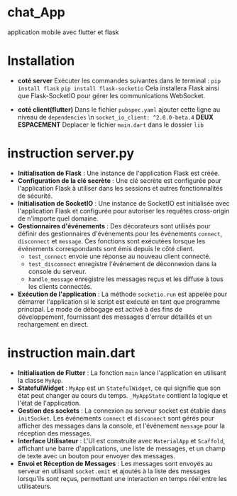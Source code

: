 # chat_App
application mobile avec flutter et flask

# Installation
- **coté server**
  Exécuter les commandes suivantes dans le terminal :
    `pip install flask`
    `pip install flask-socketio`
  Cela installera Flask ainsi que Flask-SocketIO pour gérer les communications WebSocket.

- **coté client(flutter)**
  Dans le fichier `pubspec.yaml` ajouter cette ligne au niveau de `dependencies` \n
    `socket_io_client: ^2.0.0-beta.4`
    **DEUX ESPACEMENT**
  Deplacer le fichier `main.dart` dans le dossier `lib`

# instruction server.py

- **Initialisation de Flask** : Une instance de l'application Flask est créée.
- **Configuration de la clé secrète** : Une clé secrète est configurée pour l'application Flask à utiliser dans les sessions et autres fonctionnalités de sécurité.
- **Initialisation de SocketIO** : Une instance de SocketIO est initialisée avec l'application Flask et configurée pour autoriser les requêtes cross-origin de n'importe quel domaine.
- **Gestionnaires d'événements** : Des décorateurs sont utilisés pour définir des gestionnaires d'événements pour les événements `connect`, `disconnect` et `message`. Ces fonctions sont exécutées lorsque les événements correspondants sont émis depuis le côté client.
  - `test_connect` envoie une réponse au nouveau client connecté.
  - `test_disconnect` enregistre l'événement de déconnexion dans la console du serveur.
  - `handle_message` enregistre les messages reçus et les diffuse à tous les clients connectés.
- **Exécution de l'application** : La méthode `socketio.run` est appelée pour démarrer l'application si le script est exécuté en tant que programme principal. Le mode de débogage est activé à des fins de développement, fournissant des messages d'erreur détaillés et un rechargement en direct.

# instruction main.dart
- **Initialisation de Flutter** : La fonction `main` lance l'application en utilisant la classe `MyApp`.
- **StatefulWidget** : `MyApp` est un `StatefulWidget`, ce qui signifie que son état peut changer au cours 
du temps. `_MyAppState` contient la logique et l'état de l'application.
- **Gestion des sockets** : La connexion au serveur socket est établie dans `initSocket`. Les événements 
`connect` et `disconnect` sont gérés pour afficher des messages dans la console, et l'événement `message` 
pour la réception des messages.
- **Interface Utilisateur** : L'UI est construite avec `MaterialApp` et `Scaffold`, affichant une barre 
d'applications, une liste de messages, et un champ de texte avec un bouton pour envoyer des messages.
- **Envoi et Réception de Messages** : Les messages sont envoyés au serveur en utilisant `socket.emit` 
et ajoutés à la liste des messages lorsqu'ils sont reçus, permettant une interaction en temps réel entre 
les utilisateurs.
